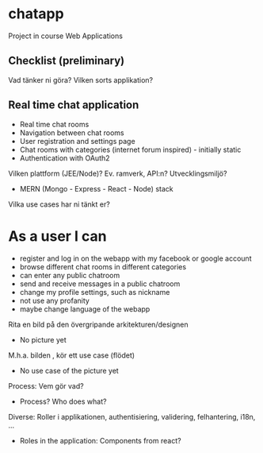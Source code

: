 # chatapp
Project in course Web Applications

## Checklist (preliminary)
Vad tänker ni göra? Vilken sorts applikation?
## Real time chat application 
* Real time chat rooms
* Navigation between chat rooms
* User registration and settings page
* Chat rooms with categories (internet forum inspired) - initially static 
* Authentication with OAuth2

Vilken plattform (JEE/Node)? Ev. ramverk, API:n? Utvecklingsmiljö?
* MERN (Mongo - Express - React - Node) stack

Vilka use cases	har ni tänkt er?
# As a user I can
* register and log in on the webapp with my facebook or google account
* browse different chat rooms in different categories
* can enter any public chatroom
* send and receive messages in a public chatroom
* change my profile settings, such as nickname
* not use any profanity
* maybe change language of the webapp

Rita en bild på den övergripande arkitekturen/designen
* No picture yet

M.h.a. bilden , kör ett use case (flödet)
* No use case of the picture yet

Process: Vem gör vad? 
* Process? Who does what?

Diverse: Roller i applikationen, authentisiering, validering, felhantering, i18n, ...
* Roles in the application: Components from react?
